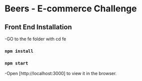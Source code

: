 # Beers - E-commerce Challenge

## Front End Installation

-GO to the fe folder with cd fe

### `npm install`

### `npm start`

-Open [http://localhost:3000] to view it in the browser.

```

```
